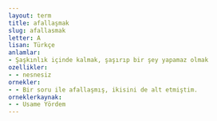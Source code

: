 ```yaml
---
layout: term
title: afallaşmak
slug: afallasmak
letter: A
lisan: Türkçe
anlamlar:
- Şaşkınlık içinde kalmak, şaşırıp bir şey yapamaz olmak
ozellikler:
- - nesnesiz
ornekler:
- - Bir soru ile afallaşmış, ikisini de alt etmiştim.
orneklerkaynak:
- - Usame Yördem
---
```

